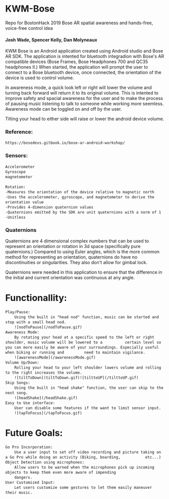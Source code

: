 # KWM-Bose
Repo for BostonHack 2019 Bose AR spatial awareness and hands-free, voice-free control idea

#### Josh Wade, Spencer Kelly, Dan Molyneaux

KWM Bose is an Android application created using Android studio and Bose AR SDK. The application is intented for bluetooth integradion with Bose's AR compatible devices (Bose Frames, Bose Headphones 700 and QC35 headphones II.) When started, the application will prompt the user to connect to a Bose bluetooth device, once connected, the orientation of the device is used to control volume.

In awareness mode, a quick look left or right will lower the volume and turning back forward will return it to its original volume. This is intented to improve safety and spacial awareness for the user and to make the process of pausing music listening to talk to someone while working more seemless. Awareness mode can be toggled on and off by the user.

Tilting your head to either side will raise or lower the android device volume. 



### Reference:
	https://bosedevs.gitbook.io/bose-ar-android-workshop/
	
### Sensors:
	Accelerometer
	Gyroscope
	magnetometer

	Rotation:
	-Measures the orientation of the device relative to magnetic north
	-Uses the accelerometer, gyroscope, and magnetometer to derive the orientation value
	-Provides 4-dimension quaternion values
	-Quaternions emitted by the SDK are unit quaternions with a norm of 1
	-Unitless
	
### Quaternions

Quaternions are 4 dimensional complex numbers that can be used to represent an orientation or rotation in 3d space (specifically pure quaternions.) Compared to using Euler angles, which is the more common method for representing an orientation, quaternions do have no discontinuities or singularities. They also don't allow for gimbal lock. 

Quaternions were needed in this application to ensure that the difference in the initial and current orientation was continuous at any angle. 

# Functionallity:
	Play/Pause:
		Using the built in "head nod" function, music can be started and stop with a small head nod.
		![nodToPause](/nodToPause.gif)
	Awareness Mode:
		By rotating your head at a specific speed to the left or right shoulder, music volume will be lowered to a 			certain level so you can more easily be aware of your surroundings. Especially useful when biking or running and 		 need to maintain vigilance.
		![awarenessMode](/awarenessMode.gif)
	Volume Up/Down:
		Rolling your head to your left shoulder lowers volume and rolling to the right increases the volume. 
		![tiltToDown](tiltToDown.gif)![tilttoUP](/tilttoUP.gif)
	Skip Songs:
		Using the built in "head shake" function, the user can skip to the next song.
		![headShake](/headShake.gif)
	Easy to Use interface:
		User can disable some features if the want to limit sensor input.
		![tapToFocus](/tapToFocus.gif)
# Future Goals:
	Go Pro Incorporation:
		Use a user input to set off video recording and picture taking on a Go Pro while doing an activity (Biking, boarding, 			etc...)
	Object Detection using microphones:
		Allow users to be warned when the microphones pick up incoming objects to keep them even more aware of impending
		dangers.
	User Customized Input:
		Let users customize some gestures to let them easily maneuver their music.
		
	
